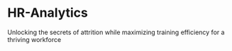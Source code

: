 # HR-Analytics
Unlocking the secrets of attrition while maximizing training efficiency for a thriving workforce

